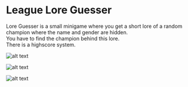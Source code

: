 # League Lore Guesser
Lore Guesser is a small minigame where you get a short lore of a random champion where the name and gender are hidden.</br>
You have to find the champion behind this lore. </br>
There is a highscore system.</br>

![alt text](https://i.ibb.co/v3FmLtx/Screenshot-1.png)</br>

![alt text](https://i.ibb.co/ZHMX3RL/Screenshot-3.png)</br>

![alt text](https://i.ibb.co/gFsztLt/Screenshot-2.png)</br>
